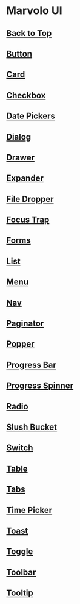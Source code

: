 # Marvolo UI
## [Back to Top](src/components/checkbox/README.md)
## [Button](src/components/button/README.md)
## [Card](src/components/card/README.md)
## [Checkbox](src/components/checkbox/README.md)
## [Date Pickers](src/components/date-picker/README.md)
## [Dialog](src/components/dialog/README.md)
## [Drawer](src/components/drawer/README.md)
## [Expander](src/components/expander/README.md)
## [File Dropper](src/components/file-dropper/README.md)
## [Focus Trap](src/components/focus-trap/README.md)
## [Forms](src/components/form/README.md)
## [List](src/components/list/README.md)
## [Menu](src/components/menu/README.md)
## [Nav](src/components/nav/README.md)
## [Paginator](src/components/paginator/README.md)
## [Popper](src/components/popper/README.md)
## [Progress Bar](src/components/progress-bar/README.md)
## [Progress Spinner](src/components/progress-spinner/README.md)
## [Radio](src/components/radio/README.md)
## [Slush Bucket](src/components/slush-bucket/README.md)
## [Switch](src/components/switch/README.md)
## [Table](src/components/table/README.md)
## [Tabs](src/components/tabs/README.md)
## [Time Picker](src/time-picker/checkbox/README.md)
## [Toast](src/components/toast/README.md)
## [Toggle](src/components/toggle/README.md)
## [Toolbar](src/components/toolbar/README.md)
## [Tooltip](src/components/tooltip/README.md)
